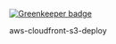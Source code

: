 
[![Greenkeeper badge](https://badges.greenkeeper.io/ReidWeb/aws-cloudfront-s3-deploy.svg)](https://greenkeeper.io/)

aws-cloudfront-s3-deploy
